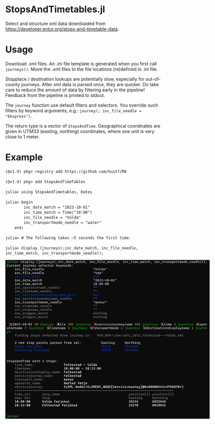 # StopsAndTimetables.jl
Select and structure xml data downloaded from https://developer.entur.org/stops-and-timetable-data. 

# Usage
Download .xml files. An .ini file template is generated when you first call `journeys()`. Move the .xml files
to the file locations (re)defined in .ini file.

Stopplace / destination lookups are potentially slow, especially for out-of-county journeys. After xml data is parsed once, they are quicker. Do take
care to reduce the amount of data by filtering early in the pipeline! Feedback from the pipeline is printed to stdout.

The `journey` function use default filters and selectors. You override such filters
by keyword arguments, e.g.: `journey(; inc_file_needle = "Ekspress")`.

The return type is a vector of `StopsAndTime`. Geographical coordinates are given in UTM33 (easting, northing) coordinates, where one unit is very close to 1 meter.

# Example

```
(@v1.9) pkg> registry add https://github.com/hustf/M8

(@v1.9) pkg> add StopsAndTimeTables

julia> using StopsAndTimetables, Dates

julia> begin
        inc_date_match = "2023-10-01"
        inc_time_match = Time("18:00")
        inc_file_needle = "Volda"
        inc_transportmode_needle = "water"
    end;

julia> # The following takes ~5 seconds the first time.

julia> display.(journeys(;inc_date_match, inc_file_needle, inc_time_match, inc_transportmode_needle));

```
<img src="resources/example.png" alt = "repl" style="display: inline-block; margin: 0 auto; max-width: 640px">

